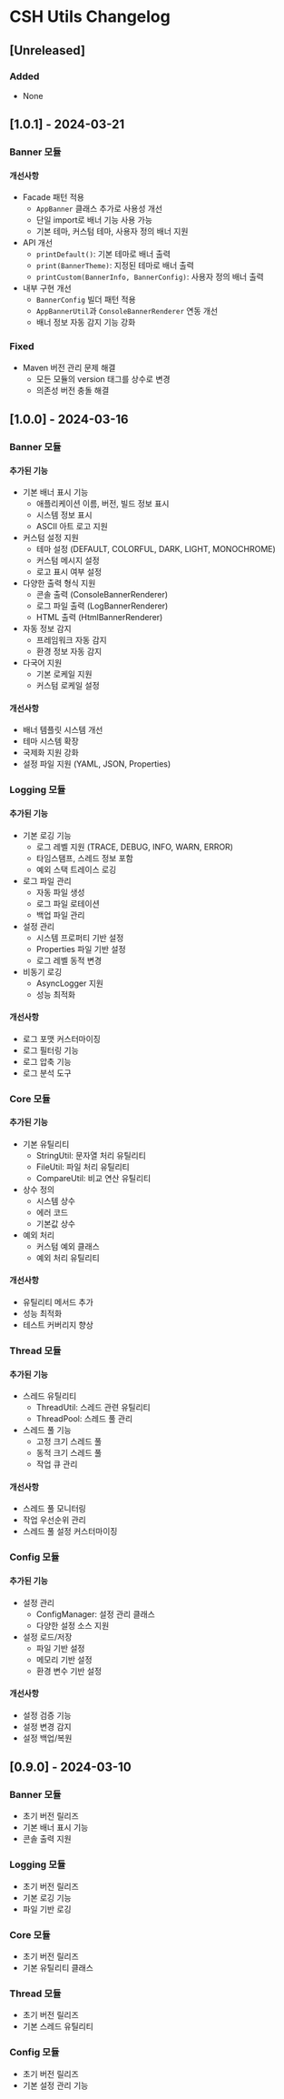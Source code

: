 # CSH Utils Changelog

## [Unreleased]

### Added
- None

## [1.0.1] - 2024-03-21

### Banner 모듈
#### 개선사항
- Facade 패턴 적용
  - `AppBanner` 클래스 추가로 사용성 개선
  - 단일 import로 배너 기능 사용 가능
  - 기본 테마, 커스텀 테마, 사용자 정의 배너 지원
- API 개선
  - `printDefault()`: 기본 테마로 배너 출력
  - `print(BannerTheme)`: 지정된 테마로 배너 출력
  - `printCustom(BannerInfo, BannerConfig)`: 사용자 정의 배너 출력
- 내부 구현 개선
  - `BannerConfig` 빌더 패턴 적용
  - `AppBannerUtil`과 `ConsoleBannerRenderer` 연동 개선
  - 배너 정보 자동 감지 기능 강화

### Fixed
- Maven 버전 관리 문제 해결
  - 모든 모듈의 version 태그를 상수로 변경
  - 의존성 버전 충돌 해결

## [1.0.0] - 2024-03-16

### Banner 모듈
#### 추가된 기능
- 기본 배너 표시 기능
  - 애플리케이션 이름, 버전, 빌드 정보 표시
  - 시스템 정보 표시
  - ASCII 아트 로고 지원
- 커스텀 설정 지원
  - 테마 설정 (DEFAULT, COLORFUL, DARK, LIGHT, MONOCHROME)
  - 커스텀 메시지 설정
  - 로고 표시 여부 설정
- 다양한 출력 형식 지원
  - 콘솔 출력 (ConsoleBannerRenderer)
  - 로그 파일 출력 (LogBannerRenderer)
  - HTML 출력 (HtmlBannerRenderer)
- 자동 정보 감지
  - 프레임워크 자동 감지
  - 환경 정보 자동 감지
- 다국어 지원
  - 기본 로케일 지원
  - 커스텀 로케일 설정

#### 개선사항
- 배너 템플릿 시스템 개선
- 테마 시스템 확장
- 국제화 지원 강화
- 설정 파일 지원 (YAML, JSON, Properties)

### Logging 모듈
#### 추가된 기능
- 기본 로깅 기능
  - 로그 레벨 지원 (TRACE, DEBUG, INFO, WARN, ERROR)
  - 타임스탬프, 스레드 정보 포함
  - 예외 스택 트레이스 로깅
- 로그 파일 관리
  - 자동 파일 생성
  - 로그 파일 로테이션
  - 백업 파일 관리
- 설정 관리
  - 시스템 프로퍼티 기반 설정
  - Properties 파일 기반 설정
  - 로그 레벨 동적 변경
- 비동기 로깅
  - AsyncLogger 지원
  - 성능 최적화

#### 개선사항
- 로그 포맷 커스터마이징
- 로그 필터링 기능
- 로그 압축 기능
- 로그 분석 도구

### Core 모듈
#### 추가된 기능
- 기본 유틸리티
  - StringUtil: 문자열 처리 유틸리티
  - FileUtil: 파일 처리 유틸리티
  - CompareUtil: 비교 연산 유틸리티
- 상수 정의
  - 시스템 상수
  - 에러 코드
  - 기본값 상수
- 예외 처리
  - 커스텀 예외 클래스
  - 예외 처리 유틸리티

#### 개선사항
- 유틸리티 메서드 추가
- 성능 최적화
- 테스트 커버리지 향상

### Thread 모듈
#### 추가된 기능
- 스레드 유틸리티
  - ThreadUtil: 스레드 관련 유틸리티
  - ThreadPool: 스레드 풀 관리
- 스레드 풀 기능
  - 고정 크기 스레드 풀
  - 동적 크기 스레드 풀
  - 작업 큐 관리

#### 개선사항
- 스레드 풀 모니터링
- 작업 우선순위 관리
- 스레드 풀 설정 커스터마이징

### Config 모듈
#### 추가된 기능
- 설정 관리
  - ConfigManager: 설정 관리 클래스
  - 다양한 설정 소스 지원
- 설정 로드/저장
  - 파일 기반 설정
  - 메모리 기반 설정
  - 환경 변수 기반 설정

#### 개선사항
- 설정 검증 기능
- 설정 변경 감지
- 설정 백업/복원

## [0.9.0] - 2024-03-10

### Banner 모듈
- 초기 버전 릴리즈
- 기본 배너 표시 기능
- 콘솔 출력 지원

### Logging 모듈
- 초기 버전 릴리즈
- 기본 로깅 기능
- 파일 기반 로깅

### Core 모듈
- 초기 버전 릴리즈
- 기본 유틸리티 클래스

### Thread 모듈
- 초기 버전 릴리즈
- 기본 스레드 유틸리티

### Config 모듈
- 초기 버전 릴리즈
- 기본 설정 관리 기능 
